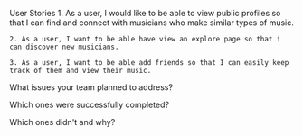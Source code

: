 User Stories
    1. As a user, I would  like to be able to view public profiles so that I can find and connect with musicians who make similar types of music.

    2. As a user, I want to be able have view an explore page so that i can discover new musicians.

    3. As a user, I want to be able add friends so that I can easily keep track of them and view their music.
    
What issues your team planned to address?

Which ones were successfully completed?

Which ones didn't and why?
